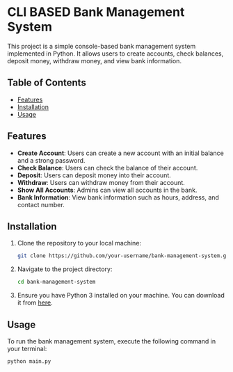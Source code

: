 # CLI BASED Bank Management System

This project is a simple console-based bank management system implemented in Python. It allows users to create accounts, check balances, deposit money, withdraw money, and view bank information.

## Table of Contents

- [Features](#features)
- [Installation](#installation)
- [Usage](#usage)

## Features

- **Create Account**: Users can create a new account with an initial balance and a strong password.
- **Check Balance**: Users can check the balance of their account.
- **Deposit**: Users can deposit money into their account.
- **Withdraw**: Users can withdraw money from their account.
- **Show All Accounts**: Admins can view all accounts in the bank.
- **Bank Information**: View bank information such as hours, address, and contact number.

## Installation

1. Clone the repository to your local machine:
    ```bash
    git clone https://github.com/your-username/bank-management-system.git
    ```

2. Navigate to the project directory:
    ```bash
    cd bank-management-system
    ```

3. Ensure you have Python 3 installed on your machine. You can download it from [here](https://www.python.org/downloads/).

## Usage

To run the bank management system, execute the following command in your terminal:
```bash
python main.py